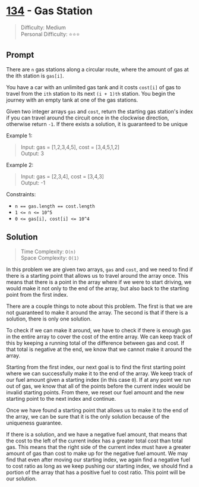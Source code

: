 # [134] - Gas Station

> Difficulty: Medium\
> Personal Difficulty: ⭐️⭐️⭐️

## Prompt

There are `n` gas stations along a circular route, where the amount of gas at
the ith station is `gas[i]`.

You have a car with an unlimited gas tank and it costs `cost[i]` of gas to
travel from the `ith` station to its next `(i + 1)th` station. You begin the
journey with an empty tank at one of the gas stations.

Given two integer arrays `gas` and `cost`, return the starting gas station's
index if you can travel around the circuit once in the clockwise direction,
otherwise return `-1`. If there exists a solution, it is guaranteed to be unique

Example 1:

> Input: gas = [1,2,3,4,5], cost = [3,4,5,1,2]\
> Output: 3

Example 2:

> Input: gas = [2,3,4], cost = [3,4,3]\
> Output: -1

Constraints:

- `n == gas.length == cost.length`
- `1 <= n <= 10^5`
- `0 <= gas[i], cost[i] <= 10^4`

## Solution

> Time Complexity: `O(n)`\
> Space Complexity: `O(1)`

In this problem we are given two arrays, `gas` and `cost`, and we need to find
if there is a starting point that allows us to travel around the array once.
This means that there is a point in the array where if we were to start driving,
we would make it not only to the end of the array, but also back to the starting
point from the first index.

There are a couple things to note about this problem. The first is that we are
not guaranteed to make it around the array. The second is that if there is a
solution, there is only one solution.

To check if we can make it around, we have to check if there is enough gas in
the entire array to cover the cost of the entire array. We can keep track of
this by keeping a running total of the difference between gas and cost. If that
total is negative at the end, we know that we cannot make it around the array.

Starting from the first index, our next goal is to find the first starting point
where we can successfully make it to the end of the array. We keep track of our
fuel amount given a starting index (in this case `0`). If at any point we run
out of gas, we know that all of the points before the current index would be
invalid starting points. From there, we reset our fuel amount and the new
starting point to the next index and continue.

Once we have found a starting point that allows us to make it to the end of the
array, we can be sure that it is the only solution because of the uniqueness
guarantee.

If there is a solution, and we have a negative fuel amount, that means that the
cost to the left of the current index has a greater total cost than total gas.
This means that the right side of the current index must have a greater amount
of gas than cost to make up for the negative fuel amount. We may find that even
after moving our starting index, we again find a negative fuel to cost ratio as
long as we keep pushing our starting index, we should find a portion of the
array that has a positive fuel to cost ratio. This point will be our solution.

[134]: https://leetcode.com/problems/gas-station
